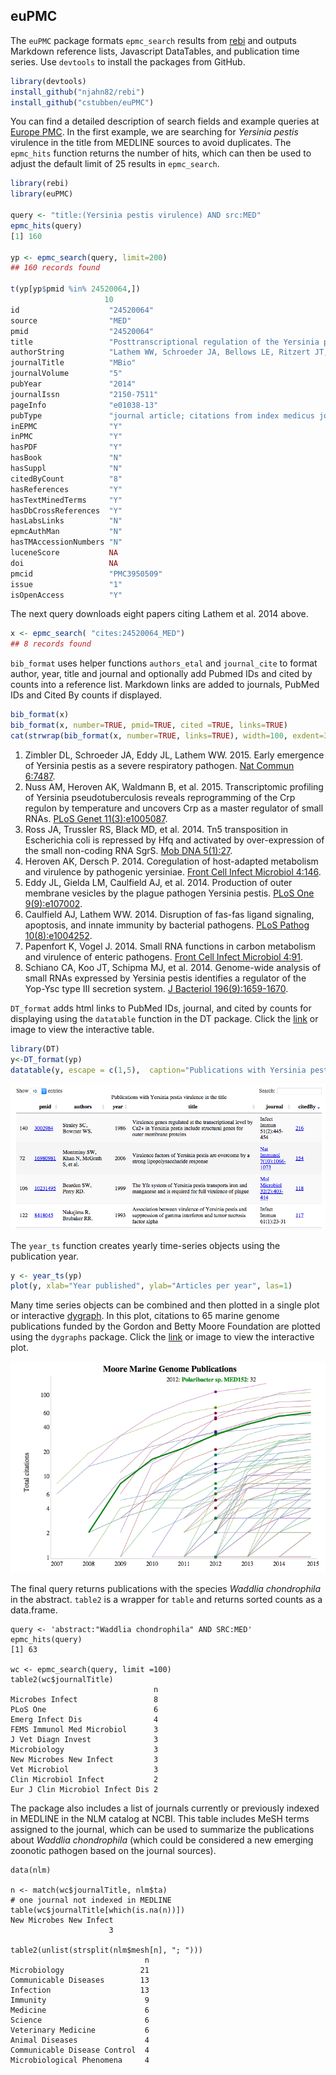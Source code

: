 
## euPMC

 The `euPMC` package formats `epmc_search` results from [rebi](https://github.com/ropensci/rebi) and outputs Markdown reference lists, Javascript DataTables, and publication time series. Use `devtools` to install the packages from GitHub.

```r
library(devtools)
install_github("njahn82/rebi")
install_github("cstubben/euPMC")

```
You can find a detailed description of search fields and example queries at [Europe PMC](https://europepmc.org/Help#directsearch). In the first example, we are searching for *Yersinia pestis* virulence in the title from MEDLINE sources to avoid duplicates.   The `epmc_hits` function returns the number of hits, which can then be used to adjust the default limit of 25 results in `epmc_search`.


```r
library(rebi)
library(euPMC)

query <- "title:(Yersinia pestis virulence) AND src:MED"
epmc_hits(query)
[1] 160

yp <- epmc_search(query, limit=200)
## 160 records found

t(yp[yp$pmid %in% 24520064,])
                     10                                                                                                                                                
id                    "24520064"                                                                                                                                        
source                "MED"                                                                                                                                             
pmid                  "24520064"                                                                                                                                        
title                 "Posttranscriptional regulation of the Yersinia pestis cyclic AMP receptor protein Crp and impact on virulence."                                  
authorString          "Lathem WW, Schroeder JA, Bellows LE, Ritzert JT, Koo JT, Price PA, Caulfield AJ, Goldman WE."                                                    
journalTitle          "MBio"                                                                                                                                            
journalVolume         "5"                                                                                                                                               
pubYear               "2014"                                                                                                                                            
journalIssn           "2150-7511"                                                                                                                                       
pageInfo              "e01038-13"                                                                                                                                       
pubType               "journal article; citations from index medicus journals; research support, non-u.s. gov't; research support, n.i.h., extramural; research-article"
inEPMC                "Y"                                                                                                                                               
inPMC                 "Y"                                                                                                                                               
hasPDF                "Y"                                                                                                                                               
hasBook               "N"                                                                                                                                               
hasSuppl              "N"                                                                                                                                               
citedByCount          "8"                                                                                                                                               
hasReferences         "Y"                                                                                                                                               
hasTextMinedTerms     "Y"                                                                                                                                               
hasDbCrossReferences  "Y"                                                                                                                                               
hasLabsLinks          "N"                                                                                                                                               
epmcAuthMan           "N"                                                                                                                                               
hasTMAccessionNumbers "N"                                                                                                                                               
luceneScore           NA                                                                                                                                                
doi                   NA                                                                                                                                                
pmcid                 "PMC3950509"                                                                                                                                      
issue                 "1"                                                                                                                                               
isOpenAccess          "Y"      
```


The next query downloads eight papers citing Lathem et al. 2014 above. 



```r
x <- epmc_search( "cites:24520064_MED")
## 8 records found
```

`bib_format` uses helper functions `authors_etal` and `journal_cite` to format author, year, title and journal and optionally add Pubmed IDs and cited by counts into a reference list.  Markdown links are added to journals, PubMed IDs and Cited By counts if displayed.


```r
bib_format(x)
bib_format(x, number=TRUE, pmid=TRUE, cited =TRUE, links=TRUE)
cat(strwrap(bib_format(x, number=TRUE, links=TRUE), width=100, exdent=3), sep="\n")
```

1. Zimbler DL, Schroeder JA, Eddy JL, Lathem WW. 2015. Early emergence of Yersinia pestis as a
   severe respiratory pathogen. [Nat Commun 6:7487](http://dx.DOI.org/10.1038/ncomms8487).
2. Nuss AM, Heroven AK, Waldmann B, et al. 2015. Transcriptomic profiling of Yersinia
   pseudotuberculosis reveals reprogramming of the Crp regulon by temperature and uncovers Crp as a
   master regulator of small RNAs. [PLoS Genet
   11(3):e1005087](http://dx.DOI.org/10.1371/journal.pgen.1005087).
3. Ross JA, Trussler RS, Black MD, et al. 2014. Tn5 transposition in Escherichia coli is repressed
   by Hfq and activated by over-expression of the small non-coding RNA SgrS. [Mob DNA
   5(1):27](http://dx.DOI.org/10.1186/s13100-014-0027-z).
4. Heroven AK, Dersch P. 2014. Coregulation of host-adapted metabolism and virulence by pathogenic
   yersiniae. [Front Cell Infect Microbiol 4:146](http://dx.DOI.org/10.3389/fcimb.2014.00146).
5. Eddy JL, Gielda LM, Caulfield AJ, et al. 2014. Production of outer membrane vesicles by the
   plague pathogen Yersinia pestis. [PLoS One
   9(9):e107002](http://dx.DOI.org/10.1371/journal.pone.0107002).
6. Caulfield AJ, Lathem WW. 2014. Disruption of fas-fas ligand signaling, apoptosis, and innate
   immunity by bacterial pathogens. [PLoS Pathog
   10(8):e1004252](http://dx.DOI.org/10.1371/journal.ppat.1004252).
7. Papenfort K, Vogel J. 2014. Small RNA functions in carbon metabolism and virulence of enteric
   pathogens. [Front Cell Infect Microbiol 4:91](http://dx.DOI.org/10.3389/fcimb.2014.00091).
8. Schiano CA, Koo JT, Schipma MJ, et al. 2014. Genome-wide analysis of small RNAs expressed by
   Yersinia pestis identifies a regulator of the Yop-Ysc type III secretion system. [J Bacteriol
   196(9):1659-1670](http://dx.DOI.org/10.1128/jb.01456-13).

`DT_format` adds html links to PubMed IDs, journal, and cited by counts for displaying using the `datatable` function in the DT package.  Click the [link](http://cstubben.github.io/genomes/yp.html) or image to view the interactive table. 


```r
library(DT)
y<-DT_format(yp)
datatable(y, escape = c(1,5),  caption="Publications with Yersinia pestis virulence in the title") 
```

[![DataTable](DT.png)](http://cstubben.github.io/genomes/yp.html)

The `year_ts` function creates yearly time-series objects using the publication year.


```r
y <- year_ts(yp)
plot(y, xlab="Year published", ylab="Articles per year", las=1)
```

Many time series objects can be combined and then plotted in a single plot or interactive [dygraph](http://cstubben.github.io/genomes/FigS1.html).  In this plot, citations to 65 marine genome publications funded by the Gordon and Betty Moore Foundation are plotted using the `dygraphs` package.  Click the [link](http://cstubben.github.io/genomes/FigS1.html) or image to view the interactive plot. 

[![Dygraph](yp.png)](http://cstubben.github.io/genomes/FigS1.html)


The final query returns publications with the species *Waddlia chondrophila* in the abstract.  `table2` is a wrapper for `table` and returns  sorted counts as a data.frame.

```
query <- 'abstract:"Waddlia chondrophila" AND SRC:MED'
epmc_hits(query)
[1] 63

wc <- epmc_search(query, limit =100)
table2(wc$journalTitle)
                                n
Microbes Infect                 8
PLoS One                        6
Emerg Infect Dis                4
FEMS Immunol Med Microbiol      3
J Vet Diagn Invest              3
Microbiology                    3
New Microbes New Infect         3
Vet Microbiol                   3
Clin Microbiol Infect           2
Eur J Clin Microbiol Infect Dis 2
```

The package also includes a list of journals currently or previously indexed in MEDLINE in the NLM catalog at NCBI.  This table includes MeSH terms assigned to the journal, which can be used to summarize the publications about *Waddlia chondrophila*  (which could be considered a new emerging zoonotic pathogen based on the journal sources).

```
data(nlm)

n <- match(wc$journalTitle, nlm$ta)
# one journal not indexed in MEDLINE
table(wc$journalTitle[which(is.na(n))])
New Microbes New Infect 
                      3 

table2(unlist(strsplit(nlm$mesh[n], "; ")))
                              n
Microbiology                 21
Communicable Diseases        13
Infection                    13
Immunity                      9
Medicine                      6
Science                       6
Veterinary Medicine           6
Animal Diseases               4
Communicable Disease Control  4
Microbiological Phenomena     4

